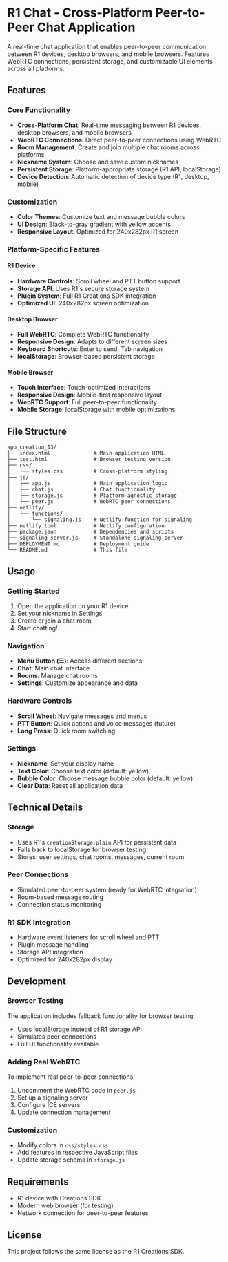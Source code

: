 # R1 Chat - Cross-Platform Peer-to-Peer Chat Application

A real-time chat application that enables peer-to-peer communication between R1 devices, desktop browsers, and mobile browsers. Features WebRTC connections, persistent storage, and customizable UI elements across all platforms.

## Features

### Core Functionality
- **Cross-Platform Chat**: Real-time messaging between R1 devices, desktop browsers, and mobile browsers
- **WebRTC Connections**: Direct peer-to-peer connections using WebRTC
- **Room Management**: Create and join multiple chat rooms across platforms
- **Nickname System**: Choose and save custom nicknames
- **Persistent Storage**: Platform-appropriate storage (R1 API, localStorage)
- **Device Detection**: Automatic detection of device type (R1, desktop, mobile)

### Customization
- **Color Themes**: Customize text and message bubble colors
- **UI Design**: Black-to-gray gradient with yellow accents
- **Responsive Layout**: Optimized for 240x282px R1 screen

### Platform-Specific Features

#### R1 Device
- **Hardware Controls**: Scroll wheel and PTT button support
- **Storage API**: Uses R1's secure storage system
- **Plugin System**: Full R1 Creations SDK integration
- **Optimized UI**: 240x282px screen optimization

#### Desktop Browser
- **Full WebRTC**: Complete WebRTC functionality
- **Responsive Design**: Adapts to different screen sizes
- **Keyboard Shortcuts**: Enter to send, Tab navigation
- **localStorage**: Browser-based persistent storage

#### Mobile Browser
- **Touch Interface**: Touch-optimized interactions
- **Responsive Design**: Mobile-first responsive layout
- **WebRTC Support**: Full peer-to-peer functionality
- **Mobile Storage**: localStorage with mobile optimizations

## File Structure

```
app_creation_13/
├── index.html              # Main application HTML
├── test.html               # Browser testing version
├── css/
│   └── styles.css          # Cross-platform styling
├── js/
│   ├── app.js              # Main application logic
│   ├── chat.js             # Chat functionality
│   ├── storage.js          # Platform-agnostic storage
│   └── peer.js             # WebRTC peer connections
├── netlify/
│   └── functions/
│       └── signaling.js    # Netlify function for signaling
├── netlify.toml            # Netlify configuration
├── package.json            # Dependencies and scripts
├── signaling-server.js     # Standalone signaling server
├── DEPLOYMENT.md           # Deployment guide
└── README.md               # This file
```

## Usage

### Getting Started
1. Open the application on your R1 device
2. Set your nickname in Settings
3. Create or join a chat room
4. Start chatting!

### Navigation
- **Menu Button (☰)**: Access different sections
- **Chat**: Main chat interface
- **Rooms**: Manage chat rooms
- **Settings**: Customize appearance and data

### Hardware Controls
- **Scroll Wheel**: Navigate messages and menus
- **PTT Button**: Quick actions and voice messages (future)
- **Long Press**: Quick room switching

### Settings
- **Nickname**: Set your display name
- **Text Color**: Choose text color (default: yellow)
- **Bubble Color**: Choose message bubble color (default: yellow)
- **Clear Data**: Reset all application data

## Technical Details

### Storage
- Uses R1's `creationStorage.plain` API for persistent data
- Falls back to localStorage for browser testing
- Stores: user settings, chat rooms, messages, current room

### Peer Connections
- Simulated peer-to-peer system (ready for WebRTC integration)
- Room-based message routing
- Connection status monitoring

### R1 SDK Integration
- Hardware event listeners for scroll wheel and PTT
- Plugin message handling
- Storage API integration
- Optimized for 240x282px display

## Development

### Browser Testing
The application includes fallback functionality for browser testing:
- Uses localStorage instead of R1 storage API
- Simulates peer connections
- Full UI functionality available

### Adding Real WebRTC
To implement real peer-to-peer connections:
1. Uncomment the WebRTC code in `peer.js`
2. Set up a signaling server
3. Configure ICE servers
4. Update connection management

### Customization
- Modify colors in `css/styles.css`
- Add features in respective JavaScript files
- Update storage schema in `storage.js`

## Requirements

- R1 device with Creations SDK
- Modern web browser (for testing)
- Network connection for peer-to-peer features

## License

This project follows the same license as the R1 Creations SDK.
